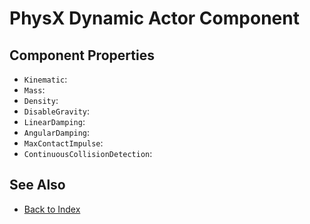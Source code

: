 # PhysX Dynamic Actor Component

<!-- PAGE IS TODO -->

## Component Properties

* `Kinematic`:
* `Mass`:
* `Density`:
* `DisableGravity`:
* `LinearDamping`:
* `AngularDamping`:
* `MaxContactImpulse`:
* `ContinuousCollisionDetection`:

## See Also

* [Back to Index](../../index.md)
